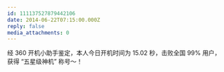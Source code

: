 ```yaml
---
id: 111137527879442106
date: 2014-06-22T07:15:00.000Z
reply: false
media_attachments: 0
---
```


经 360 开机小助手鉴定，本人今日开机时间为 15.02 秒，击败全国 99% 用户，获得 “五星级神机” 称号～！ ​​​​

